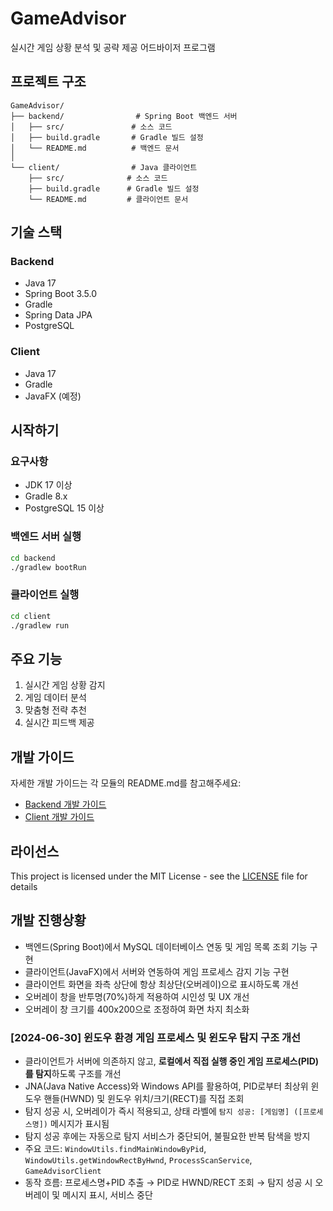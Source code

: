 # GameAdvisor

실시간 게임 상황 분석 및 공략 제공 어드바이저 프로그램

## 프로젝트 구조

```
GameAdvisor/
├── backend/                # Spring Boot 백엔드 서버
│   ├── src/               # 소스 코드
│   ├── build.gradle       # Gradle 빌드 설정
│   └── README.md          # 백엔드 문서
│
└── client/                # Java 클라이언트
    ├── src/              # 소스 코드
    ├── build.gradle      # Gradle 빌드 설정
    └── README.md         # 클라이언트 문서
```

## 기술 스택

### Backend
- Java 17
- Spring Boot 3.5.0
- Gradle
- Spring Data JPA
- PostgreSQL

### Client
- Java 17
- Gradle
- JavaFX (예정)

## 시작하기

### 요구사항
- JDK 17 이상
- Gradle 8.x
- PostgreSQL 15 이상

### 백엔드 서버 실행
```bash
cd backend
./gradlew bootRun
```

### 클라이언트 실행
```bash
cd client
./gradlew run
```

## 주요 기능

1. 실시간 게임 상황 감지
2. 게임 데이터 분석
3. 맞춤형 전략 추천
4. 실시간 피드백 제공

## 개발 가이드

자세한 개발 가이드는 각 모듈의 README.md를 참고해주세요:
- [Backend 개발 가이드](backend/README.md)
- [Client 개발 가이드](client/README.md)

## 라이선스

This project is licensed under the MIT License - see the [LICENSE](LICENSE) file for details

## 개발 진행상황

- 백엔드(Spring Boot)에서 MySQL 데이터베이스 연동 및 게임 목록 조회 기능 구현
- 클라이언트(JavaFX)에서 서버와 연동하여 게임 프로세스 감지 기능 구현
- 클라이언트 화면을 좌측 상단에 항상 최상단(오버레이)으로 표시하도록 개선
- 오버레이 창을 반투명(70%)하게 적용하여 시인성 및 UX 개선
- 오버레이 창 크기를 400x200으로 조정하여 화면 차지 최소화

### [2024-06-30] 윈도우 환경 게임 프로세스 및 윈도우 탐지 구조 개선
- 클라이언트가 서버에 의존하지 않고, **로컬에서 직접 실행 중인 게임 프로세스(PID)를 탐지**하도록 구조를 개선
- JNA(Java Native Access)와 Windows API를 활용하여, PID로부터 최상위 윈도우 핸들(HWND) 및 윈도우 위치/크기(RECT)를 직접 조회
- 탐지 성공 시, 오버레이가 즉시 적용되고, 상태 라벨에 `탐지 성공: [게임명] ([프로세스명])` 메시지가 표시됨
- 탐지 성공 후에는 자동으로 탐지 서비스가 중단되어, 불필요한 반복 탐색을 방지
- 주요 코드: `WindowUtils.findMainWindowByPid`, `WindowUtils.getWindowRectByHwnd`, `ProcessScanService`, `GameAdvisorClient`
- 동작 흐름: 프로세스명+PID 추출 → PID로 HWND/RECT 조회 → 탐지 성공 시 오버레이 및 메시지 표시, 서비스 중단